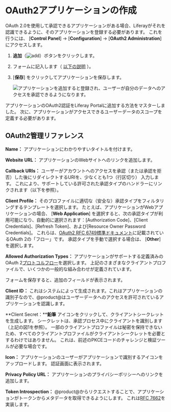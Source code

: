 # OAuth2アプリケーションの作成

OAuth 2.0を使用して承認できるアプリケーションがある場合、Liferayがそれを認識できるように、そのアプリケーションを登録する必要があります。 これを行うには、 [**Control Panel**] → [**Configuration**] → [**OAuth2 Administration**] にアクセスします。

1. **追加**（![add](../../images/icon-add.png)）ボタンをクリックします。

1. フォームに記入します（ [以下の説明](#oauth2-administration-reference) ）。

3. [**保存**] をクリックしてアプリケーションを保存します。

    ![アプリケーションを追加すると登録され、ユーザーが自分のデータへのアクセスを承認できるようになります。](./creating-oauth2-applications/images/01.png)

アプリケーションのOAuth2認証をLiferay Portalに追加する方法をマスターしました。 次に、アプリケーションがアクセスできるユーザーデータのスコープを定義する必要があります。

<a name="oauth2-administration-reference" />

## OAuth2管理リファレンス

**Name：** アプリケーションにわかりやすいタイトルを付けます。

**Website URL：** アプリケーションのWebサイトへのリンクを追加します。

**Callback URIs：** ユーザーがアカウントへのアクセスを承認（または承認を拒否）した後にリダイレクトするURIを、少なくとも1つ（行区切り） 入力します。 これにより、サポートしている許可された承認タイプのハンドラーにリンクされます（以下を参照）。

**Client Profile：** そのプロファイルに適切な（安全な）承認タイプをフィルタリングするテンプレートを選択します。 たとえば、アプリケーションがWebアプリケーションの場合、 [**Web Application**] を選択すると、次の承認タイプが利用可能になり、自動的に選択されます：[Authorization Code]、[Client Credentials]、[Refresh Token]、および[Resource Owner Password Credentials]。 これらは、[OAuth2 RFC 6749標準ドキュメント](https://tools.ietf.org/html/rfc6749)に記載されているOAuth 2の「フロー」です。 承認タイプを手動で選択する場合は、 [**Other**] を選択します。

**Allowed Authorization Types：** アプリケーションがサポートする定義済みのOAuth 2[プロトコルフロー](https://tools.ietf.org/html/rfc6749#section-1.2)を選択します。 上記のさまざまなクライアントプロファイルで、いくつかの一般的な組み合わせが定義されています。

フォームを保存すると、追加のフィールドが表示されます。

**Client ID：** これはシステムによって生成されます。これはアプリケーションの識別子なので、@product@はユーザーデータへのアクセスを許可されているアプリケーションを認識します。

**Client Secret：****鉛筆** アイコンをクリックして、クライアントシークレットを生成します。 シークレットは、承認プロセス中にクライアントを識別します（上記の図1を参照）。 一部のクライアントプロファイルは秘密を保持できないため、すべてのクライアントプロファイルがクライアントシークレットを必要とするわけではありません。 これは、前述のPKCEコードのチャレンジと検証ツールが必要な場合です。

**Icon：** アプリケーションのユーザーがアプリケーションで識別するアイコンをアップロードします。 認証画面に表示されます。

**Privacy Policy URL：** アプリケーションのプライバシーポリシーへのリンクを追加します。

**Token Introspection：** @product@からリクエストすることで、アプリケーションがトークンからメタデータを取得できるようにします。 これは[RFC 7662](https://tools.ietf.org/html/rfc7662)を実装します。
